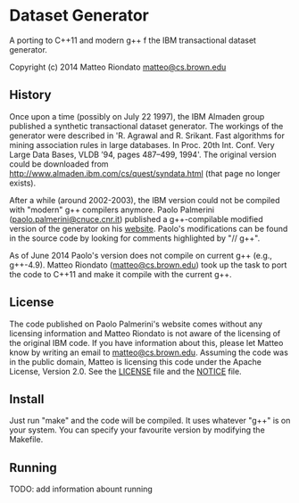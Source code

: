 Dataset Generator
=================

A porting to C++11 and modern g++ f the IBM transactional dataset generator.

Copyright (c) 2014 Matteo Riondato <matteo@cs.brown.edu>

History
-------
Once upon a time (possibly on July 22 1997), the IBM Almaden group published a
synthetic transactional dataset generator. The workings of the generator were
described in 'R. Agrawal and R. Srikant. Fast algorithms for mining association
rules in large databases. In Proc. 20th Int. Conf. Very Large Data Bases, VLDB
’94, pages 487–499, 1994'. The original version could be downloaded from
http://www.almaden.ibm.com/cs/quest/syndata.html (that page no longer exists).

After a while (around 2002-2003), the IBM version could not be compiled with
"modern" g++ compilers anymore. Paolo Palmerini (<paolo.palmerini@cnuce.cnr.it>)
published a g++-compilable modified version of the generator on his
[website](http://miles.cnuce.cnr.it/~palmeri/datam/DCI/datasets.php). Paolo's
modifications can be found in the source code by looking for comments
highlighted by "// g++". 

As of June 2014 Paolo's version does not compile on current g++ (e.g., g++-4.9).
Matteo Riondato (<matteo@cs.brown.edu>) took up the task to port the code to C++11
and make it compile with the current g++.

License
-------
The code published on Paolo Palmerini's website comes without any licensing
information and Matteo Riondato is not aware of the licensing of the original
IBM code. If you have information about this, please let Matteo know by writing
an email to <matteo@cs.brown.edu>. Assuming the code was in the public
domain, Matteo is licensing this code under the Apache License, Version 2.0. See
the [LICENSE](./LICENSE) file and the [NOTICE](./NOTICE) file. 

Install
-------
Just run "make" and the code will be compiled. It uses whatever "g++" is on your
system. You can specify your favourite version by modifying the Makefile. 

Running
-------
TODO: add information abount running
